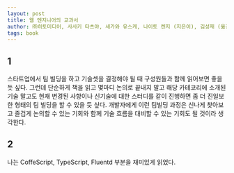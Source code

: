 ```yaml
---
layout: post
title: 웹 엔지니어의 교과서
author: ㈜히토미디어, 사사키 타츠야, 세가와 유스케, 나이토 켄지 (지은이), 김성재 (옮긴이)
tags: book
---
```


## 1
스타트업에서 팀 빌딩을 하고 기술셋을 결정해야 될 때 구성원들과 함께 읽어보면 좋을 듯 싶다. 그런데 단순하게 책을 읽고 몇마디 논의로 끝내지 말고 해당 카테코리에 소개된 기술 말고도 현재 변경된 사항이나 신기술에 대한 스터디를 같이 진행하면 좀 더 진일보한 형태의 팀 빌딩을 할 수 있을 듯 싶다. 개발자에게 이런 팀빌딩 과정은 신나게 찾아보고 즐겁게 논의할 수 있는 기회와 함께 기술 흐름을 대비할 수 있는 기회도 될 것이라 생각한다.

## 2
나는 CoffeScript, TypeScript, Fluentd 부분을 재미있게 읽었다.